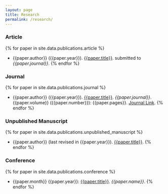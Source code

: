 ```yaml
---
layout: page
title: Research
permalink: /research/
---
```


### Article

{% for paper in site.data.publications.article %}
 * {{paper.author}} ({{paper.year}}). [{{paper.title}}]({{paper.url}}). submitted to *{{paper.journal}}*.
{% endfor %}

### Journal

{% for paper in site.data.publications.journal %}
 * {{paper.author}} ({{paper.year}}). [{{paper.title}}]({{paper.pdfurl}}). *{{paper.journal}}*. {{paper.volume}} ({{paper.number}}): {{paper.pages}}. [Journal Link]({{paper.url}}).
{% endfor %}

### Unpublished Manuscript

{% for paper in site.data.publications.unpublished_manuscript %}
 * {{paper.author}} (last revised in {{paper.year}}). [{{paper.title}}]({{paper.url}}).
{% endfor %}

### Conference

{% for paper in site.data.publications.conference %}
 * {{paper.month}} {{paper.year}}: [{{paper.title}}]({{paper.url}}). *{{paper.name}}*.
{% endfor %}
